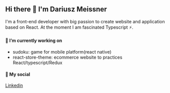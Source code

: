 ## Hi there 👋 I'm Dariusz Meissner

I'm a front-end developer with big passion to create website and application based on React. At the moment I am fascinated Typescript ⚡.

#### 🔭 I’m currently working on
- sudoku: game for mobile platform(react native)
- react-store-theme: ecommerce website to practices React/typescript/Redux

#### 💬 My social
[Linkedin](https://www.linkedin.com/in/dariusz-robert-meissner/)


<!--
**DariuszMeissner/DariuszMeissner** is a ✨ _special_ ✨ repository because its `README.md` (this file) appears on your GitHub profile.

Here are some ideas to get you started:

- 🔭 I’m currently working on ...
- 🌱 I’m currently learning ...
- 👯 I’m looking to collaborate on ...
- 🤔 I’m looking for help with ...
- 💬 Ask me about ...
- 📫 How to reach me: ...
- 😄 Pronouns: ...
- ⚡ Fun fact: ...
-->
